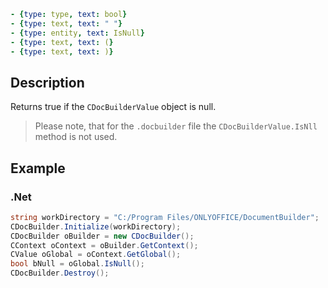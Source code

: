 ```yml signature
- {type: type, text: bool}
- {type: text, text: " "}
- {type: entity, text: IsNull}
- {type: text, text: (}
- {type: text, text: )}
```

## Description

Returns true if the `CDocBuilderValue` object is null.

> Please note, that for the `.docbuilder` file the `CDocBuilderValue.IsNll` method is not used.

## Example

### .Net

```cs
string workDirectory = "C:/Program Files/ONLYOFFICE/DocumentBuilder";
CDocBuilder.Initialize(workDirectory);
CDocBuilder oBuilder = new CDocBuilder();
CContext oContext = oBuilder.GetContext();
CValue oGlobal = oContext.GetGlobal();
bool bNull = oGlobal.IsNull();
CDocBuilder.Destroy();
```
